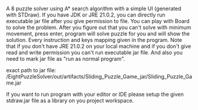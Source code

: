 A 8 puzzle solver using A* search algorithm with a simple UI (generated with STDraw).
If you have JDK or JRE 21.0.2, you can directly run executable jar file after you give permission
to file.
You can play with Board to solve the problem. After you figure out that you can't solve with minimum
movement, press enter, program will solve puzzle for you and will show the solution.
Every instruction and keys mapping given in the program.
Note that if you don't have JRE 21.0.2 on your local machine and if you don't give read and write permission you can't run
executable jar file. And also you need to mark jar file as "run as normal program".

exact path to jar file: /EightPuzzleSolver/out/artifacts/Sliding_Puzzle_Game_jar/Sliding_Puzzle_Game.jar

If you want to run program with your editor or IDE please setup the given stdraw.jar file as a library on you project workspace.
